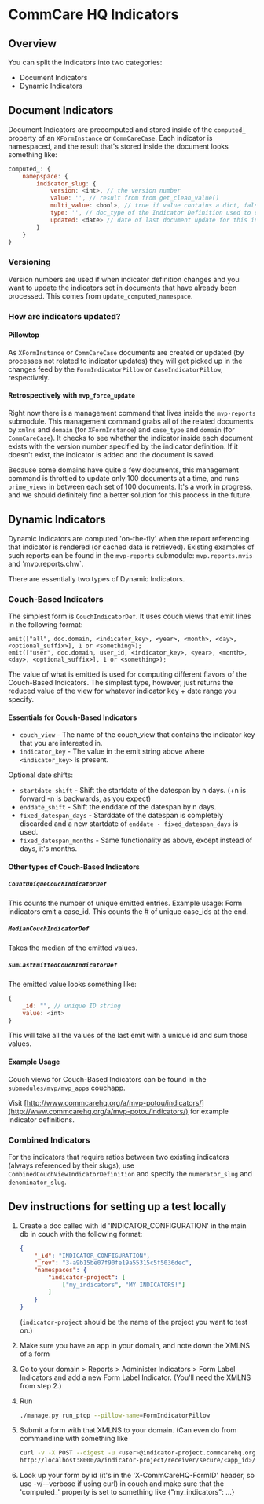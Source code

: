 # CommCare HQ Indicators

## Overview

You can split the indicators into two categories:

- Document Indicators
- Dynamic Indicators

## Document Indicators

Document Indicators are precomputed and stored inside of the `computed_` property of an `XFormInstance` or
`CommCareCase`. Each indicator is namespaced, and the result that's stored inside the document looks something like:

```javascript
computed_: {
    namepspace: {
        indicator_slug: {
            version: <int>, // the version number
            value: '', // result from from get_clean_value()
            multi_value: <bool>, // true if value contains a dict, false otherwise
            type: '', // doc_type of the Indicator Definition used to create this
            updated: <date> // date of last document update for this indicator
        }
    }
}
```

### Versioning

Version numbers are used if when indicator definition changes and you want to update the indicators set in documents
that have already been processed. This comes from `update_computed_namespace`.

### How are indicators updated?

#### Pillowtop

As `XFormInstance` or `CommCareCase` documents are created or updated (by processes not related to indicator updates)
they will get picked up in the changes feed by the `FormIndicatorPillow` or `CaseIndicatorPillow`, respectively.

#### Retrospectively with `mvp_force_update`

Right now there is a management command that lives inside the `mvp-reports` submodule. This management command grabs
all of the related documents by `xmlns` and `domain` (for `XFormInstance`) and `case_type` and `domain`
(for `CommCareCase`). It checks to see whether the indicator inside each document exists with the version number
specified by the indicator definition. If it doesn't exist, the indicator is added and the document is saved.

Because some domains have quite a few documents, this management command is throttled to update only 100 documents at
a time, and runs `prime_views` in between each set of 100 documents. It's a work in progress, and we should definitely
find a better solution for this process in the future.

## Dynamic Indicators

Dynamic Indicators are computed 'on-the-fly' when the report referencing that indicator is rendered (or cached data is
retrieved). Existing examples of such reports can be found in the `mvp-reports` submodule: `mvp.reports.mvis` and
'mvp.reports.chw`.

There are essentially two types of Dynamic Indicators.

### Couch-Based Indicators

The simplest form is `CouchIndicatorDef`. It uses couch views that emit lines in the following format:

```
emit(["all", doc.domain, <indicator_key>, <year>, <month>, <day>, <optional_suffix>], 1 or <something>);
emit(["user", doc.domain, user_id, <indicator_key>, <year>, <month>, <day>, <optional_suffix>], 1 or <something>);
```

The value of what is emitted is used for computing different flavors of the Couch-Based Indicators. The simplest type,
however, just returns the reduced value of the view for whatever indicator key + date range you specify.

#### Essentials for Couch-Based Indicators

- `couch_view` - The name of the couch_view that contains the indicator key that you are interested in.
- `indicator_key` - The value in the emit string above where `<indicator_key>` is present.

Optional date shifts:
- `startdate_shift` - Shift the startdate of the datespan by n days. (+n is forward -n is backwards, as you expect)
- `enddate_shift` - Shift the enddate of the datespan by n days.
- `fixed_datespan_days` - Starddate of the datespan is completely discarded and a new startdate of `enddate - fixed_datespan_days` is used.
- `fixed_datespan_months` - Same functionality as above, except instead of days, it's months.

#### Other types of Couch-Based Indicators

##### `CountUniqueCouchIndicatorDef`

This counts the number of unique emitted entries. Example usage: Form indicators emit a case_id. This counts the # of unique case_ids at the end.

##### `MedianCouchIndicatorDef`

Takes the median of the emitted values.

##### `SumLastEmittedCouchIndicatorDef`

The emitted value looks something like:

```javascript
{
    _id: "", // unique ID string
    value: <int>
}
```

This will take all the values of the last emit with a unique id and sum those values.

#### Example Usage

Couch views for Couch-Based Indicators can be found in the `submodules/mvp/mvp_apps` couchapp.

Visit [http://www.commcarehq.org/a/mvp-potou/indicators/](http://www.commcarehq.org/a/mvp-potou/indicators/) for example
indicator definitions.


### Combined Indicators

For the indicators that require ratios between two existing indicators (always referenced by their slugs), use
`CombinedCouchViewIndicatorDefinition` and specify the `numerator_slug` and `denominator_slug`.


## Dev instructions for setting up a test locally
1. Create a doc called with id 'INDICATOR_CONFIGURATION' in the main db in couch with the following format:

    ```json
    {
        "_id": "INDICATOR_CONFIGURATION",
        "_rev": "3-a9b15be07f90fe19a55315c5f5036dec",
        "namespaces": {
            "indicator-project": [
                ["my_indicators", "MY INDICATORS!"]
            ]
        }
    }
    ```
    (`indicator-project` should be the name of the project you want to test on.)
2. Make sure you have an app in your domain, and note down the XMLNS of a form
3. Go to your domain > Reports > Administer Indicators > Form Label Indicators
and add a new Form Label Indicator. (You'll need the XMLNS from step 2.)
4. Run

    ```bash
    ./manage.py run_ptop --pillow-name=FormIndicatorPillow
    ```
5. Submit a form with that XMLNS to your domain. (Can even do from commandline with something like

    ```bash
    curl -v -X POST --digest -u <user>@indicator-project.commcarehq.org \
    http://localhost:8000/a/indicator-project/receiver/secure/<app_id>/ -d @form.xml
    ```
6. Look up your form by id (it's in the 'X-CommCareHQ-FormID' header, so use -v/--verbose if using curl)
in couch and make sure that the 'computed_' property is set to something like {"my_indicators": ...}
